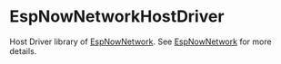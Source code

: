 # EspNowNetworkHostDriver
Host Driver library of [EspNowNetwork](https://github.com/Johboh/EspNowNetwork). See [EspNowNetwork](https://github.com/Johboh/EspNowNetwork) for more details.